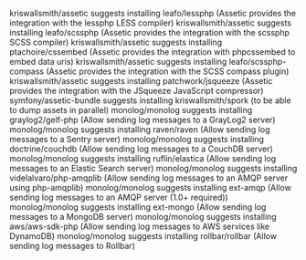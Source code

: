 kriswallsmith/assetic suggests installing leafo/lessphp (Assetic provides the integration with the lessphp LESS compiler)
kriswallsmith/assetic suggests installing leafo/scssphp (Assetic provides the integration with the scssphp SCSS compiler)
kriswallsmith/assetic suggests installing ptachoire/cssembed (Assetic provides the integration with phpcssembed to embed data uris)
kriswallsmith/assetic suggests installing leafo/scssphp-compass (Assetic provides the integration with the SCSS compass plugin)
kriswallsmith/assetic suggests installing patchwork/jsqueeze (Assetic provides the integration with the JSqueeze JavaScript compressor)
symfony/assetic-bundle suggests installing kriswallsmith/spork (to be able to dump assets in parallel)
monolog/monolog suggests installing graylog2/gelf-php (Allow sending log messages to a GrayLog2 server)
monolog/monolog suggests installing raven/raven (Allow sending log messages to a Sentry server)
monolog/monolog suggests installing doctrine/couchdb (Allow sending log messages to a CouchDB server)
monolog/monolog suggests installing ruflin/elastica (Allow sending log messages to an Elastic Search server)
monolog/monolog suggests installing videlalvaro/php-amqplib (Allow sending log messages to an AMQP server using php-amqplib)
monolog/monolog suggests installing ext-amqp (Allow sending log messages to an AMQP server (1.0+ required))
monolog/monolog suggests installing ext-mongo (Allow sending log messages to a MongoDB server)
monolog/monolog suggests installing aws/aws-sdk-php (Allow sending log messages to AWS services like DynamoDB)
monolog/monolog suggests installing rollbar/rollbar (Allow sending log messages to Rollbar)

